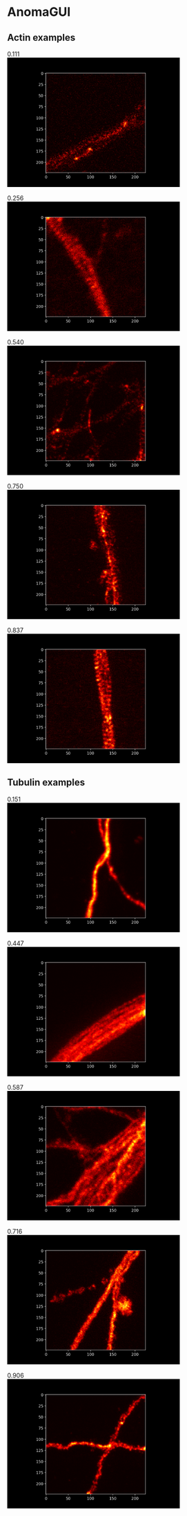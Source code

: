 # AnomaGUI


## Actin examples

0.111  
<img src="https://github.com/fredbeaupre/AnomaGUI/blob/master/examples/actin_img_0.111.png" width="400" height="300">  

0.256  
<img src="https://github.com/fredbeaupre/AnomaGUI/blob/master/examples/actin_img_0.256.png" width="400" height="300">  

0.540  
<img src="https://github.com/fredbeaupre/AnomaGUI/blob/master/examples/actin_img_0.540.png" width="400" height="300">    

0.750  
<img src="https://github.com/fredbeaupre/AnomaGUI/blob/master/examples/actin_img_0.750.png" width="400" height="300">    

0.837  
<img src="https://github.com/fredbeaupre/AnomaGUI/blob/master/examples/actin_img_0.837.png" width="400" height="300">  


## Tubulin examples

0.151    
<img src="https://github.com/fredbeaupre/AnomaGUI/blob/master/examples/tubulin_img_0.151.png" width="400" height="300">  

0.447    
<img src="https://github.com/fredbeaupre/AnomaGUI/blob/master/examples/tubulin_img_0.447.png" width="400" height="300">  

0.587  
<img src="https://github.com/fredbeaupre/AnomaGUI/blob/master/examples/tubulin_img_0.587.png" width="400" height="300">    

0.716    
<img src="https://github.com/fredbeaupre/AnomaGUI/blob/master/examples/tubulin_img_0.716.png" width="400" height="300">    

0.906   
<img src="https://github.com/fredbeaupre/AnomaGUI/blob/master/examples/tubulin_img_0.906.png" width="400" height="300">  


